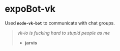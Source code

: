 # expoBot-vk
Used **`node-vk-bot`** to communicate with chat groups.

> *vk-io is fucking hard to stupid people as me*
> - **jarvis**